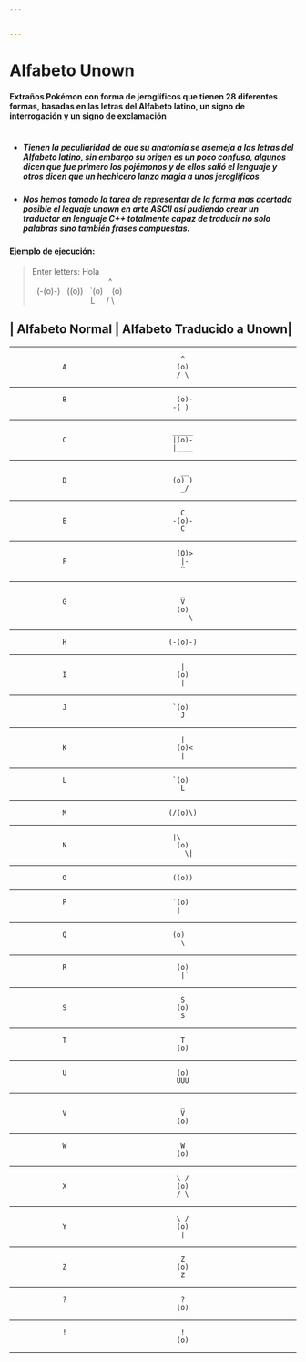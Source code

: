 ```yaml
---


---
```


<h1 id="alfabeto-unown">Alfabeto Unown</h1>
<h4 id="extraños-pokémon-con-forma-de-jeroglíficos-que-tienen-28-diferentes-formas-basadas-en-las-letras-del-alfabeto-latino-un-signo-de-interrogación-y-un-signo-de-exclamación"><strong>Extraños Pokémon con forma de jeroglíficos que tienen 28 diferentes formas, basadas en las letras del Alfabeto latino, un signo de interrogación y un signo de exclamación</strong></h4>
<p><img src="https://sm.ign.com/ign_es/news/l/los-unown-/los-unown-desbloquean-medallas-en-pokemon-go_fzez.jpg" alt=""></p>
<ul>
<li>
<h5 id="tienen-la-peculiaridad-de-que-su-anatomía-se-asemeja-a-las-letras-del-alfabeto-latino-sin-embargo-su-origen-es-un-poco-confuso-algunos-dicen-que-fue-primero-los-pojémonos-y-de-ellos-salió-el-lenguaje-y-otros-dicen-que-un-hechicero-lanzo-magia-a-unos-jeroglíficos">Tienen la peculiaridad de que su anatomía se asemeja a las letras del Alfabeto latino, sin embargo su origen es un poco confuso, algunos dicen que fue primero los pojémonos y de ellos salió el lenguaje y otros dicen que un hechicero lanzo magia a unos jeroglíficos</h5>
</li>
<li>
<h5 id="nos-hemos-tomado-la-tarea-de-representar-de-la-forma-mas-acertada-posible-el-leguaje-unown-en-arte-ascii-así-pudiendo-crear-un-traductor-en-lenguaje-c-totalmente-capaz-de-traducir-no-solo-palabras-sino-también-frases-compuestas.">Nos hemos tomado la tarea de representar de la forma mas acertada posible el leguaje unown en arte ASCII así pudiendo crear un traductor en lenguaje C++ totalmente capaz de traducir no solo palabras sino también frases compuestas.</h5>
</li>
</ul>
<h4 id="ejemplo-de-ejecución">Ejemplo de ejecución:</h4>
<blockquote>
<p>Enter letters: Hola<br>
‎ ‎ ‎ ‎ ‎ ‎ ‎ ‎ ‎ ‎ ‎ ‎ ‎ ‎ ‎ ‎ ‎ ‎ ‎ ‎ ‎ ‎ ‎ ‎ ‎ ‎ ‎ ‎ ‎ ‎ ‎ ‎ ‎ ‎ ^<br>
‎ ‎‎  (-(o)-)‎ ‎ ‎ ((o))‎ ‎ ‎ `(o)‎ ‎ ‎ ‎ (o)<br>
‎ ‎ ‎ ‎ ‎ ‎ ‎ ‎ ‎ ‎ ‎ ‎ ‎ ‎ ‎ ‎ ‎ ‎ ‎ ‎ ‎ ‎ ‎ ‎ ‎ ‎ L‎ ‎ ‎ ‎ ‎ /‎ \</p>
</blockquote>
<h2 id="alfabeto-normal---alfabeto-traducido-a-unown">| Alfabeto Normal |  Alfabeto Traducido a Unown|</h2>
<hr>
<pre><code>                                          ^               
			 A		                     (o)              
                                         / \             
</code></pre>
<hr>
<pre><code>             B                           (o)-
										-( )
</code></pre>
<hr>
<pre><code>                                        _____   
             C                          |(o)-   
                                        |____  
</code></pre>
<hr>
<pre><code>                                          __    
			 D					        (o) )   
                                          _/  
</code></pre>
<hr>
<pre><code>                                          C   
             E                          -(o)-   
                                          C 
</code></pre>
<hr>
<pre><code>                                         (O)&gt;                                                                                                                                      
             F                            |-
                                          ^
</code></pre>
<hr>
<pre><code>                                          _
             G                            V   
                                         (o)   
                                            \ 
</code></pre>
<hr>
<pre><code>             H                         (-(o)-)   
</code></pre>
<hr>
<pre><code>                                          |   
             I                           (o)   
                                          |               
</code></pre>
<hr>
<pre><code>             J                          `(o)   
                                          J 
</code></pre>
<hr>
<pre><code>                                          |   
             K                           (o)&lt;   
                                          |
</code></pre>
<hr>
<pre><code>             L                          `(o)    
                                          L
</code></pre>
<hr>
<pre><code>             M                         (/(o)\)                    
</code></pre>
<hr>
<pre><code>                                        |\   
             N                           (o)   
                                           \|   
</code></pre>
<hr>
<pre><code>             O                          ((o))  
</code></pre>
<hr>
<pre><code>             P                          `(o)   
                                         |   
</code></pre>
<hr>
<pre><code>             Q                          (o)   
                                          \ 
</code></pre>
<hr>
<pre><code>             R                           (o)   
                                          |`   
</code></pre>
<hr>
<pre><code>                                          S   
             S                           (o)   
                                          S                                 
</code></pre>
<hr>
<pre><code>             T                            T   
                                         (o)   
</code></pre>
<hr>
<pre><code>             U                           (o)   
                                         UUU                              
</code></pre>
<hr>
<pre><code>                                          _   
             V                            V    
                                         (o)
</code></pre>
<hr>
<pre><code>             W                            W   
                                         (o)    
</code></pre>
<hr>
<pre><code>                                         \ /   
             X                           (o)   
                                         / \
</code></pre>
<hr>
<pre><code>                                         \ /   
             Y                           (o)   
                                          |
</code></pre>
<hr>
<pre><code>                                          Z   
             Z                           (o)    
                                          Z  
</code></pre>
<hr>
<pre><code>             ?                            ?   
                                         (o)
</code></pre>
<hr>
<pre><code>             !                            !   
                                         (o)
</code></pre>
<hr>

